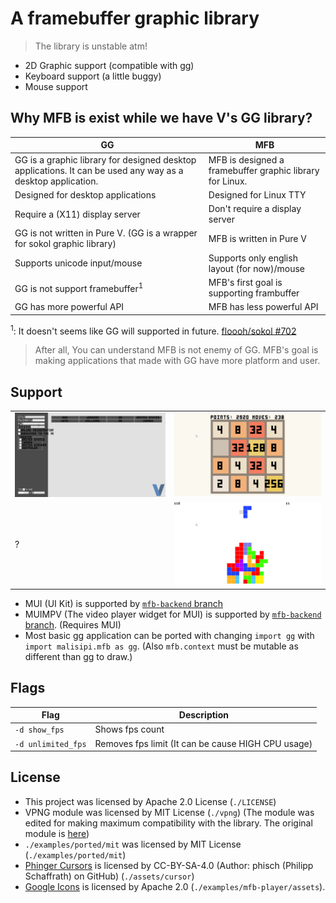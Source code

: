 # A framebuffer graphic library

> The library is unstable atm!

* 2D Graphic support (compatible with gg)
* Keyboard support (a little buggy)
* Mouse support

## Why MFB is exist while we have V's GG library?

| GG  | MFB |
|-----|-----|
| GG is a graphic library for designed desktop applications. It can be used any way as a desktop application. | MFB is designed a framebuffer graphic library for Linux. |
| Designed for desktop applications | Designed for Linux TTY |
| Require a (X11) display server    | Don't require a display server |
| GG is not written in Pure V. (GG is a wrapper for sokol graphic library) | MFB is written in Pure V |
| Supports unicode input/mouse | Supports only english layout (for now)/mouse |
| GG is not support framebuffer<sup>1</sup> | MFB's first goal is supporting frambuffer |
| GG has more powerful API | MFB has less powerful API |

<sup>1</sup>: It doesn't seems like GG will supported in future. [floooh/sokol #702](https://github.com/floooh/sokol/issues/702)

> After all, You can understand MFB is not enemy of GG. MFB's goal is making applications that made with GG have more platform and user.

## Support

|                          |                          |
|--------------------------|--------------------------|
|![](./docs/mui_demo.png)  |![](./docs/2048.png)      |
| ? |![](./docs/tetris.png)    |

* MUI (UI Kit) is supported by [`mfb-backend` branch](https://github.com/malisipi/mui/tree/mfb-backend)
* MUIMPV (The video player widget for MUI) is supported by [`mfb-backend` branch](https://github.com/malisipi/muimpv/tree/mfb-backend). (Requires MUI)
* Most basic gg application can be ported with changing `import gg` with `import malisipi.mfb as gg`. (Also `mfb.context` must be mutable as different than gg to draw.)

## Flags

|Flag|Description|
|-|-|
|`-d show_fps`| Shows fps count |
|`-d unlimited_fps`| Removes fps limit (It can be cause HIGH CPU usage) |

## License

* This project was licensed by Apache 2.0 License (`./LICENSE`)
* VPNG module was licensed by MIT License (`./vpng`) (The module was edited for making maximum compatibility with the library. The original module is [here](https://github.com/Henrixounez/vpng))
* `./examples/ported/mit` was licensed by MIT License (`./examples/ported/mit`)
* [Phinger Cursors](https://github.com/phisch/phinger-cursors/) is licensed by CC-BY-SA-4.0 (Author: phisch (Philipp Schaffrath) on GitHub) (`./assets/cursor`)
* [Google Icons](https://fonts.google.com/icons) is licensed by Apache 2.0 (`./examples/mfb-player/assets`).